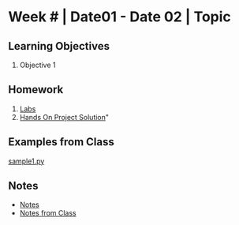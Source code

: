 # Week # | Date01 - Date 02 | Topic
## Learning Objectives
1.  Objective 1
## Homework
1. [Labs](ISYS281/Week6/Labs/Readme.md)
2. [Hands On Project Solution](HandsOn/y)"

## Examples from Class
[sample1.py](samples/sample1.py)

## Notes
*   [Notes](Notes/Notes.md)
*   [Notes from Class](Notes/ClassNotes.ipynb)